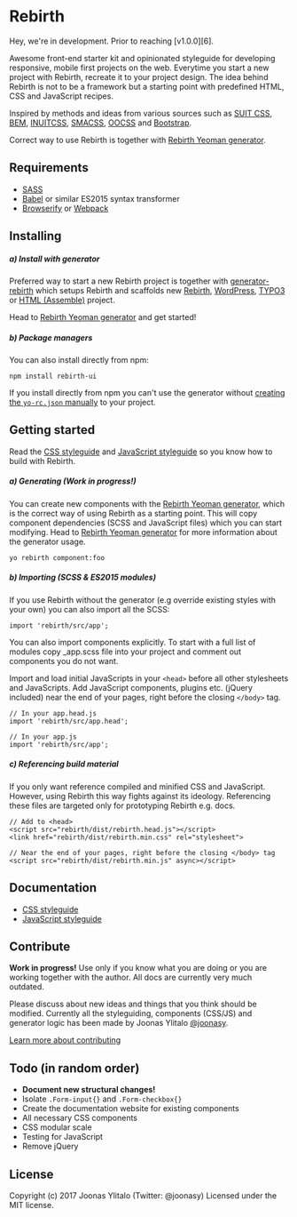# Rebirth

Hey, we're in development. Prior to reaching [v1.0.0][6].

Awesome front-end starter kit and opinionated styleguide for developing responsive, mobile first projects on the web. Everytime you start a new project with Rebirth, recreate it to your project design. The idea behind Rebirth is not to be a framework but a starting point with predefined HTML, CSS and JavaScript recipes.
 
Inspired by methods and ideas from various sources such as [SUIT CSS](https://github.com/suitcss/suit), [BEM](https://bem.info/), [INUITCSS](https://github.com/inuitcss), [SMACSS](https://smacss.com/), [OOCSS](http://oocss.org/) and [Bootstrap](http://getbootstrap.com). 

Correct way to use Rebirth is together with [Rebirth Yeoman generator](https://github.com/joonasy/generator-rebirth.git).

## Requirements

* [SASS](http://sass-lang.com/)
* [Babel](https://babeljs.io/) or similar ES2015 syntax transformer
* [Browserify](http://browserify.org/) or [Webpack](https://webpack.github.io/)

## Installing

##### a) Install with generator

Preferred way to start a new Rebirth project is together with [generator-rebirth](https://github.com/joonasy/generator-rebirth.git) which setups Rebirth and scaffolds new [Rebirth](https://github.com/joonasy/rebirth.git), [WordPress](wordpress.org), [TYPO3](https://typo3.org/) or [HTML (Assemble)](https://github.com/assemble/assemble/) project.

Head to [Rebirth Yeoman generator](https://github.com/joonasy/generator-rebirth.git) and get started!

##### b) Package managers

You can also install directly from npm:

```
npm install rebirth-ui
```

If you install directly from npm you can't use the generator without [creating the `yo-rc.json` manually](#) to your project.

## Getting started

Read the [CSS styleguide](docs/markdown/css) and [JavaScript styleguide](docs/markdown/js) so you know how to build with Rebirth.

##### a) Generating (Work in progress!)

You can create new components with the [Rebirth Yeoman generator](https://github.com/joonasy/generator-rebirth.git), which is the correct way of using Rebirth as a starting point. This will copy component dependencies (SCSS and JavaScript files) which you can start modifying. Head to [Rebirth Yeoman generator](https://github.com/joonasy/generator-rebirth.git) for more information about the generator usage.

```
yo rebirth component:foo
```

##### b) Importing (SCSS & ES2015 modules)

If you use Rebirth without the generator (e.g override existing styles with your own) you can also import all the SCSS:

```
import 'rebirth/src/app';
```

You can also import components explicitly. To start with a full list of modules copy _app.scss file into your project and comment out components you do not want. 

Import and load initial JavaScripts in your `<head>` before all other stylesheets and JavaScripts. Add JavaScript components, plugins etc. (jQuery included) near the end of your pages, right before the closing `</body>` tag. 

```
// In your app.head.js
import 'rebirth/src/app.head';

// In your app.js
import 'rebirth/src/app';
```

##### c) Referencing build material

If you only want reference compiled and minified CSS and JavaScript. However, using Rebirth this way fights against its ideology. Referencing these files are targeted only for prototyping Rebirth e.g. docs.

``` 
// Add to <head>
<script src="rebirth/dist/rebirth.head.js"></script>
<link href="rebirth/dist/rebirth.min.css" rel="stylesheet">
```

```
// Near the end of your pages, right before the closing </body> tag
<script src="rebirth/dist/rebirth.min.js" async></script>
```

## Documentation

* [CSS styleguide](docs/markdown/css)
* [JavaScript styleguide](docs/markdown/css)

## Contribute

**Work in progress!** Use only if you know what you are doing or you are working together with the author. All docs are currently very much outdated.

Please discuss about new ideas and things that you think should be modified. Currently all the styleguiding, components (CSS/JS) and generator logic has been made by Joonas Ylitalo [@joonasy](https://twitter.com/joonasy).

[Learn more about contributing](docs/markdown/contribute.md)

## Todo (in random order)

* **Document new structural changes!**
* Isolate `.Form-input{}` and  `.Form-checkbox{}`
* Create the documentation website for existing components
* All necessary CSS components
* CSS modular scale
* Testing for JavaScript
* Remove jQuery

## License

Copyright (c) 2017 Joonas Ylitalo (Twitter: @joonasy) Licensed under the MIT license.
